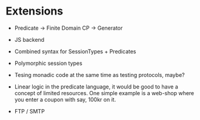 # Extensions

* Predicate -> Finite Domain CP -> Generator

* JS backend

* Combined syntax for SessionTypes + Predicates

* Polymorphic session types

* Tesing monadic code at the same time as testing protocols, maybe?

* Linear logic in the predicate language, it would be good to have
  a concept of limited resources. One simple example is a web-shop
  where you enter a coupon with say, 100kr on it.

* FTP / SMTP
